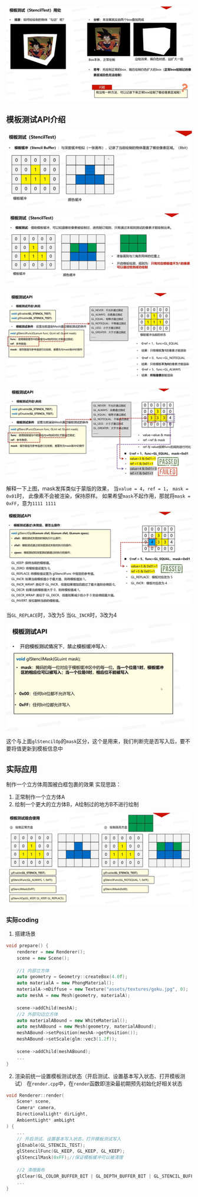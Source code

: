 ![输入图片说明](/imgs/2025-02-08/dD2ags72nH0RsSxG.png)

## 模板测试API介绍

![输入图片说明](/imgs/2025-02-08/QSmym7ZiF54lEOkm.png)

![输入图片说明](/imgs/2025-02-08/MqTacdIRgu3xuMvB.png)

![输入图片说明](/imgs/2025-02-08/72dXvPIpPSiyLnzY.png)

![输入图片说明](/imgs/2025-02-08/x05n4EaaO9Eb8jnz.png)

解释一下上图，mask发挥类似于蒙版的效果，
当`value = 4`，`ref = 1`， `mask = 0x01`时，
此像素不会被渲染，保持原样。
如果希望`mask`不起作用，那就将`mask = 0xFF`，意为`1111 1111`

![输入图片说明](/imgs/2025-02-08/aP0XTtJ2JZlDdbrh.png)

当`GL_REPLACE`时，3改为5
当`GL_INCR`时，3改为4

![输入图片说明](/imgs/2025-02-08/nWw5U5gkTdg7s2lI.png)

这个与上面`glStencilOp`的`mask`区分，这个是用来，我们判断完是否写入后，要不要将值更新到模板信息中

## 实际应用
制作一个立方体周围被白框包裹的效果
实现思路：
1. 正常制作一个立方体A
2. 绘制一个更大的立方体B，A绘制过的地方B不进行绘制

![输入图片说明](/imgs/2025-02-08/Ga80JsNkeSEyDtrh.png)

### 实际coding
1. 搭建场景
```cpp
void prepare() {
	renderer = new Renderer();
	scene = new Scene();
	
	//1 内部立方体
	auto geometry = Geometry::createBox(4.0f);
	auto materialA = new PhongMaterial();
	materialA->mDiffuse = new Texture("assets/textures/goku.jpg", 0);
	auto meshA = new Mesh(geometry, materialA);

	scene->addChild(meshA);
	//2 外部勾边立方体
	auto materialABound = new WhiteMaterial();
	auto meshABound = new Mesh(geometry, materialABound);
	meshABound->setPosition(meshA->getPosition());
	meshABound->setScale(glm::vec3(1.2f));

	scene->addChild(meshABound);
	...
}
```

2. 渲染前统一设置模板测试状态（开启测试、设置基本写入状态、打开模板测试）
在`render.cpp`中，在`render`函数即渲染最初期预先初始化好相关状态
```cpp
void Renderer::render(
	Scene* scene, 
	Camera* camera,
	DirectionalLight* dirLight,
	AmbientLight* ambLight
) {
	...
	// 开启测试、设置基本写入状态，打开模板测试写入
	glEnable(GL_STENCIL_TEST);
	glStencilFunc(GL_KEEP, GL_KEEP, GL_KEEP);
	glStencilMask(0xFF);//保证模板缓冲可以被清理

	//2 清理画布 
	glClear(GL_COLOR_BUFFER_BIT | GL_DEPTH_BUFFER_BIT | GL_STENCIL_BUFFER_BIT);
	...
}
```
<!--stackedit_data:
eyJoaXN0b3J5IjpbMTczNjU2ODYyMSwtMTI2NDgwNjkzMCwxOD
cxMjkxODUxLDQ3MDE5MDU1LC0xMzkwNDM0OTA5LDEyOTQ4NTg0
ODUsLTEwMDAwMDU5LDE3MjM2MzMxNjksLTE4OTM3NzYwOTUsLT
E3MTAyMjIxNzldfQ==
-->